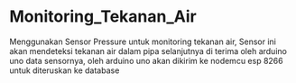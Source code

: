 # Monitoring_Tekanan_Air
 Menggunakan Sensor Pressure untuk monitoring tekanan air, Sensor ini akan mendeteksi tekanan air dalam pipa selanjutnya di terima oleh arduino uno data sensornya, oleh arduino uno akan dikirim ke nodemcu esp 8266 untuk diteruskan ke database 
